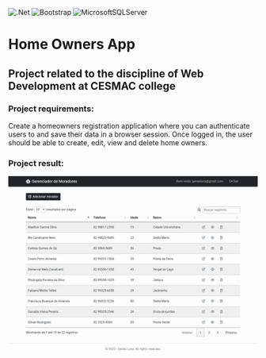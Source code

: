 ![.Net](https://img.shields.io/badge/.NET-5C2D91?style=for-the-badge&logo=.net&logoColor=white) ![Bootstrap](https://img.shields.io/badge/bootstrap-%238511FA.svg?style=for-the-badge&logo=bootstrap&logoColor=white) ![MicrosoftSQLServer](https://img.shields.io/badge/Microsoft%20SQL%20Server-CC2927?style=for-the-badge&logo=microsoft%20sql%20server&logoColor=white)
# Home Owners App

## Project related to the discipline of Web Development at CESMAC college

### Project requirements:
Create a homeowners registration application where you can authenticate users to and save their data in a browser session. Once logged in, the user should be able to create, edit, view and delete home owners.

### Project result:

![app image](wwwroot/images/project-image.png)

